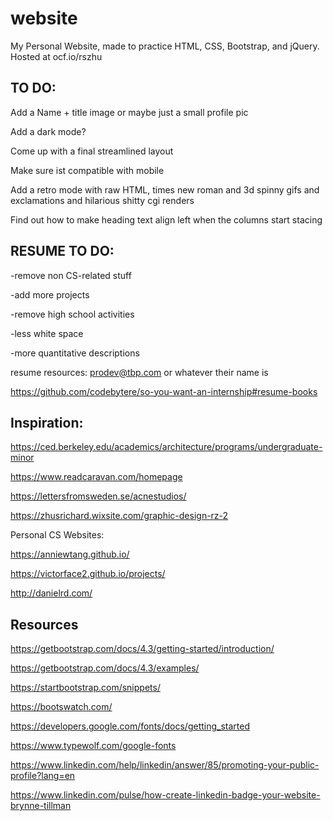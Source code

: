 # website
My Personal Website, made to practice HTML, CSS, Bootstrap, and jQuery. Hosted at ocf.io/rszhu

## TO DO:
Add a Name + title image or maybe just a small profile pic

Add a dark mode?

Come up with a final streamlined layout

Make sure ist compatible with mobile

Add a retro mode with raw HTML, times new roman and 3d spinny gifs and exclamations and hilarious shitty cgi renders

Find out how to make heading text align left when the columns start stacing

## RESUME TO DO:

-remove non CS-related stuff

-add more projects

-remove high school activities

-less white space

-more quantitative descriptions

resume resources: prodev@tbp.com or whatever their name is

https://github.com/codebytere/so-you-want-an-internship#resume-books

## Inspiration:
https://ced.berkeley.edu/academics/architecture/programs/undergraduate-minor

https://www.readcaravan.com/homepage

https://lettersfromsweden.se/acnestudios/

https://zhusrichard.wixsite.com/graphic-design-rz-2

Personal CS Websites:

https://anniewtang.github.io/

https://victorface2.github.io/projects/

http://danielrd.com/


## Resources

https://getbootstrap.com/docs/4.3/getting-started/introduction/

https://getbootstrap.com/docs/4.3/examples/

https://startbootstrap.com/snippets/

https://bootswatch.com/

https://developers.google.com/fonts/docs/getting_started

https://www.typewolf.com/google-fonts

https://www.linkedin.com/help/linkedin/answer/85/promoting-your-public-profile?lang=en

https://www.linkedin.com/pulse/how-create-linkedin-badge-your-website-brynne-tillman
